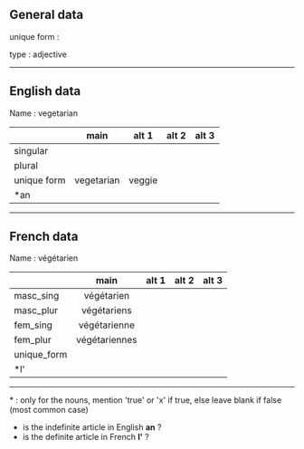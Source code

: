 ## General data

unique form :

type : adjective

---

## English data

Name : vegetarian

|             |    main    | alt 1  | alt 2 | alt 3 |
| :---------- | :--------: | :----: | :---: | ----- |
| singular    |            |        |       |       |
| plural      |            |        |       |       |
| unique form | vegetarian | veggie |       |       |
| \*an        |            |        |       |       |

---

## French data

Name : végétarien

|             |     main      | alt 1 | alt 2 | alt 3 |
| :---------- | :-----------: | :---: | :---: | :---: |
| masc_sing   |  végétarien   |       |       |       |
| masc_plur   |  végétariens  |       |       |       |
| fem_sing    | végétarienne  |       |       |       |
| fem_plur    | végétariennes |       |       |       |
| unique_form |               |       |       |       |
| \*l'        |               |       |       |       |

---

\* : only for the nouns, mention 'true' or 'x' if true, else leave blank if false (most common case)

- is the indefinite article in English **an** ?
- is the definite article in French **l'** ?

